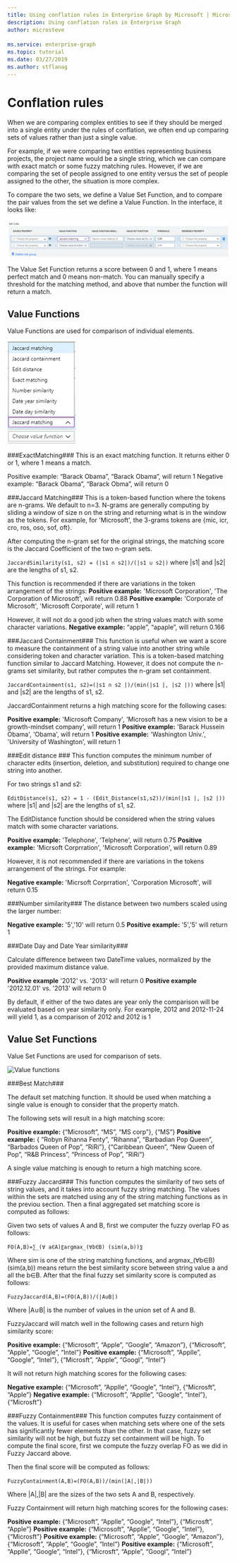```yaml
---
title: Using conflation rules in Enterprise Graph by Microsoft | Microsoft Docs
description: Using conflation rules in Enterprise Graph
author: microsteve

ms.service: enterprise-graph
ms.topic: tutorial
ms.date: 03/27/2019
ms.author: stflanag
---
```


# Conflation rules

When we are comparing complex entities to see if they should be merged into a single entity under the rules of conflation, we often end up comparing sets of values rather than just a single value. 

For example, if we were comparing two entities representing business projects, the project name would be a single string, which we can compare with exact match or some fuzzy matching rules. However, if we are comparing the set of people assigned to one entity versus the set of people assigned to the other, the situation is more complex. 

To compare the two sets, we define a Value Set Function, and to compare the pair values from the set we define a Value Function. In the interface, it looks like:

![Rules panel](media/conflation-rules/rules-panel.png)

The Value Set Function returns a score between 0 and 1, where 1 means perfect match and 0 means non-match. You can manually specify a threshold for the matching method, and above that number the function will return a match.

## Value Functions

Value Functions are used for comparison of individual elements.

![Value functions](media/conflation-rules/value-function-select.png)

###ExactMatching###
This is an exact matching function. It returns either 0 or 1, where 1 means a match. 
 
Positive example: “Barack Obama”, “Barack Obama”, will return 1 
Negative example: “Barack Obama”, “Barack Obma”, will return 0 

###Jaccard Matching###
This is a token-based function where the tokens are n-grams. We default to n=3. N-grams are generally computing by sliding a window of size n on the string and returning what is in the window as the tokens. For example, for 'Microsoft', the 3-grams tokens are {mic, icr, cro, ros, oso, sof, oft}. 

After computing the n-gram set for the original strings, the matching score is the Jaccard Coefficient of the two n-gram sets. 

```JaccardSimilarity(s1, s2) = (|s1 ∩ s2|)/(|s1 ∪ s2|)``` where |s1| and |s2| are the lengths of s1, s2. 
 
This function is recommended if there are variations in the token arrangement of the strings: 
**Positive example:** 'Microsoft Corporation', 'The Corporation of Microsoft', will return 0.88 
**Positive example:** 'Corporate of Microsoft', 'Microsoft Corporate', will return 1 
 
However, it will not do a good job when the string values match with some character variations. 
**Negative example:** “apple”, “apaple”, will return 0.166 

###Jaccard Containment###
This function is useful when we want a score to measure the containment of a string value into another string while considering token and character variation. This is a token-based matching function similar to Jaccard Matching. However, it does not compute the n-grams set similarity, but rather computes the n-gram set containment.

```JaccardContainment(s1, s2)=(|s1 ∩ s2 |)/(min(|s1 |, |s2 |))``` where |s1| and |s2| are the lengths of s1, s2.

JaccardContainment returns a high matching score for the following cases:

**Positive example:** 'Microsoft Company', 'Microsoft has a new vision to be a growth-mindset company', will return 1
**Positive example:** 'Barack Hussein Obama', 'Obama', will return 1
**Positive example:** 'Washington Univ.', 'University of Washington', will return 1

###Edit distance ###
This function computes the minimum number of character edits (insertion, deletion, and substitution) required to change one string into another.

For two strings s1 and s2:

```EditDistance(s1, s2) = 1 - (Edit_Distance(s1,s2))/(min(|s1 |, |s2 |))``` where |s1| and |s2| are the lengths of s1, s2.

The EditDistance function should be considered when the string values match with some character variations.

**Positive example:** 'Telephone', 'Telphene', will return 0.75
**Positive example:** 'Micrsoft Corprration', 'Microsoft Corporation', will return 0.89

However, it is not recommended if there are variations in the tokens arrangement of the strings. For example: 

**Negative example:** 'Micrsoft Corprration', 'Corporation Microsoft', will return 0.15

###Number similarity###
The distance between two numbers scaled using the larger number:

**Negative example:** '5','10' will return 0.5
**Positive example:** '5','5' will return 1

###Date Day and Date Year similarity###

Calculate difference between two DateTime values, normalized by the provided maximum distance value.

**Positive example** '2012' vs. '2013' will return 0
**Positive example** '2012.12.01' vs. '2013' will return 0 

By default, if either of the two dates are year only the comparison will be evaluated based on year similarity only. For example, 2012 and 2012-11-24 will yield 1, as a comparison of 2012 and 2012 is 1


## Value Set Functions

Value Set Functions are used for comparison of sets.

![Value functions](media/conflation-rules/value-set-function-select.png)

###Best Match###

The default set matching function. It should be used when matching a single value is enough to consider that the property match.

The following sets will result in a high matching score:

**Positive example:** {“Microsoft”, “MS”, “MS corp”}, {“MS”}
**Positive example:** { “Robyn Rihanna Fenty”, “Rihanna”, “Barbadian Pop Queen”, “Barbados Queen of Pop”, “RiRi”}, {“Caribbean Queen”, “New Queen of Pop”, “R&B Princess”, “Princess of Pop”, “RiRi”}

A single value matching is enough to return a high matching score.

###Fuzzy Jaccard###
This function computes the similarity of two sets of string values, and it takes into account fuzzy string matching. The values within the sets are matched using any of the string matching functions as in the previou section. Then a final aggregated set matching score is computed as follows:

Given two sets of values A and B, first we computer the fuzzy overlap FO as follows:

```FO(A,B)=∑_(∀ a∈A)〖argmax_(∀b∈B) (sim(a,b))〗```

Where sim is one of the string matching functions, and argmax_(∀b∈B) (sim(a,b)) means return the best similarity score between string value a and all the b∈B. After that the final fuzzy set similarity score is computed as follows:

```FuzzyJaccard(A,B)=(FO(A,B))/(|A∪B|)```

Where |A∪B| is the number of values in the union set of A and B.

FuzzyJaccard will match well in the following cases and return high similarity score:

**Positive example:** {“Microsoft”, “Apple”, “Google”, “Amazon”}, {“Microsoft”, “Apple”, “Google”, “Intel”}
**Positive example:** {“Microsoft”, “Applle”, “Google”, “Intel”}, {“Microsft”, “Apple”, “Googl”, “Intel”}

It will not return high matching scores for the following cases:

**Negative example:** {“Microsoft”, “Applle”, “Google”, “Intel”}, {“Microsft”, “Apple”}
**Negative example:** {“Microsoft”, “Applle”, “Google”, “Intel”}, {“Microsft”}


###Fuzzy Containment###
This function computes fuzzy containment of the values. It is useful for cases when matching sets where one of the sets has significantly fewer elements than the other. In that case, fuzzy set similarity will not be high, but fuzzy set containment will be high. To compute the final score, first we compute the fuzzy overlap FO as we did in Fuzzy Jaccard above.

Then the final score will be computed as follows:

```FuzzyContainment(A,B)=(FO(A,B))/(min⁡(|A|,|B|))```

Where |A|,|B| are the sizes of the two sets A and B, respectively.

Fuzzy Containment will return high matching scores for the following cases:

**Positive example:** {“Microsoft”, “Applle”, “Google”, “Intel”}, {“Microsft”, “Apple”}
**Positive example:** {“Microsoft”, “Applle”, “Google”, “Intel”}, {“Microsft”}
**Positive example:** {“Microsoft”, “Apple”, “Google”, “Amazon”}, {“Microsoft”, “Apple”, “Google”, “Intel”}
**Positive example:** {“Microsoft”, “Applle”, “Google”, “Intel”}, {“Microsft”, “Apple”, “Googl”, “Intel”}


